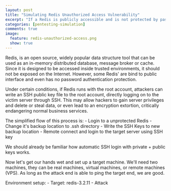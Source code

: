 ```yaml
---
layout: post
title: "Simulating Redis Unauthorized Access Vulnerability"
excerpt: "If a Redis is publicly accessible and is not protected by password, a remote attacker can exploit this to gain unauthorized access to the server. Let's learn how to set up a vulnerable redis server and attack it. We will also explore how to search and verify vulnerable redis out there with powerful search engine Shodan and automated python exploit"
categories: [pentesting-simulation]
comments: true
image:
  feature: redis-unauthorized-access.png
  show: true
---
```


Redis, is an open source, widely popular data structure tool that can be used as an in-memory distributed database, message broker or cache. Since it is designed to be accessed inside trusted environments, it should not be exposed on the Internet. However, some Redis' are bind to public interface and even has no password authentication protection. 


Under certain conditions, if Redis runs with the root account, attackers can write an SSH public key file to the root account, directly logging on to the victim server through SSH. This may allow hackers to gain server privileges and delete or steal data, or even lead to an encryption extortion, critically endangering normal business services.


The simplified flow of this process is:
	- Login to a unprotected Redis
	- Change it's backup location to .ssh directory
	- Write the SSH Keys to new backup location
	- Remote connect and login to the target server using SSH key

We should already be familiar how automatic SSH login with private + public keys works.


Now let's get our hands wet and set up a target machine. We'll need two machines, they can be real machines, virtual machines, or remote machines (VPS). As long as the attack end is able to ping the target end, we are good.


Environment setup:
	- Target: redis-3.2.11
	- Attack
